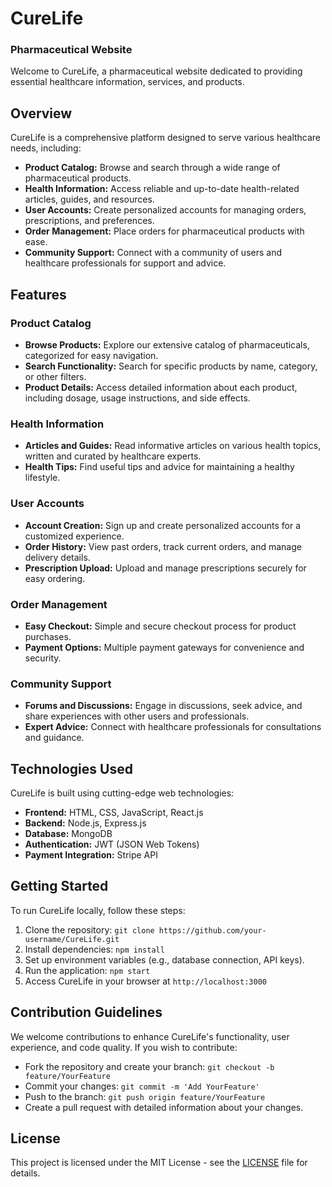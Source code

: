 # CureLife 
### Pharmaceutical Website

Welcome to CureLife, a pharmaceutical website dedicated to providing essential healthcare information, services, and products.

## Overview

CureLife is a comprehensive platform designed to serve various healthcare needs, including:
- **Product Catalog:** Browse and search through a wide range of pharmaceutical products.
- **Health Information:** Access reliable and up-to-date health-related articles, guides, and resources.
- **User Accounts:** Create personalized accounts for managing orders, prescriptions, and preferences.
- **Order Management:** Place orders for pharmaceutical products with ease.
- **Community Support:** Connect with a community of users and healthcare professionals for support and advice.

## Features

### Product Catalog
- **Browse Products:** Explore our extensive catalog of pharmaceuticals, categorized for easy navigation.
- **Search Functionality:** Search for specific products by name, category, or other filters.
- **Product Details:** Access detailed information about each product, including dosage, usage instructions, and side effects.

### Health Information
- **Articles and Guides:** Read informative articles on various health topics, written and curated by healthcare experts.
- **Health Tips:** Find useful tips and advice for maintaining a healthy lifestyle.

### User Accounts
- **Account Creation:** Sign up and create personalized accounts for a customized experience.
- **Order History:** View past orders, track current orders, and manage delivery details.
- **Prescription Upload:** Upload and manage prescriptions securely for easy ordering.

### Order Management
- **Easy Checkout:** Simple and secure checkout process for product purchases.
- **Payment Options:** Multiple payment gateways for convenience and security.

### Community Support
- **Forums and Discussions:** Engage in discussions, seek advice, and share experiences with other users and professionals.
- **Expert Advice:** Connect with healthcare professionals for consultations and guidance.

## Technologies Used
CureLife is built using cutting-edge web technologies:
- **Frontend:** HTML, CSS, JavaScript, React.js
- **Backend:** Node.js, Express.js
- **Database:** MongoDB
- **Authentication:** JWT (JSON Web Tokens)
- **Payment Integration:** Stripe API

## Getting Started
To run CureLife locally, follow these steps:
1. Clone the repository: `git clone https://github.com/your-username/CureLife.git`
2. Install dependencies: `npm install`
3. Set up environment variables (e.g., database connection, API keys).
4. Run the application: `npm start`
5. Access CureLife in your browser at `http://localhost:3000`

## Contribution Guidelines
We welcome contributions to enhance CureLife's functionality, user experience, and code quality. If you wish to contribute:
- Fork the repository and create your branch: `git checkout -b feature/YourFeature`
- Commit your changes: `git commit -m 'Add YourFeature'`
- Push to the branch: `git push origin feature/YourFeature`
- Create a pull request with detailed information about your changes.

## License
This project is licensed under the MIT License - see the [LICENSE](./LICENSE) file for details.
